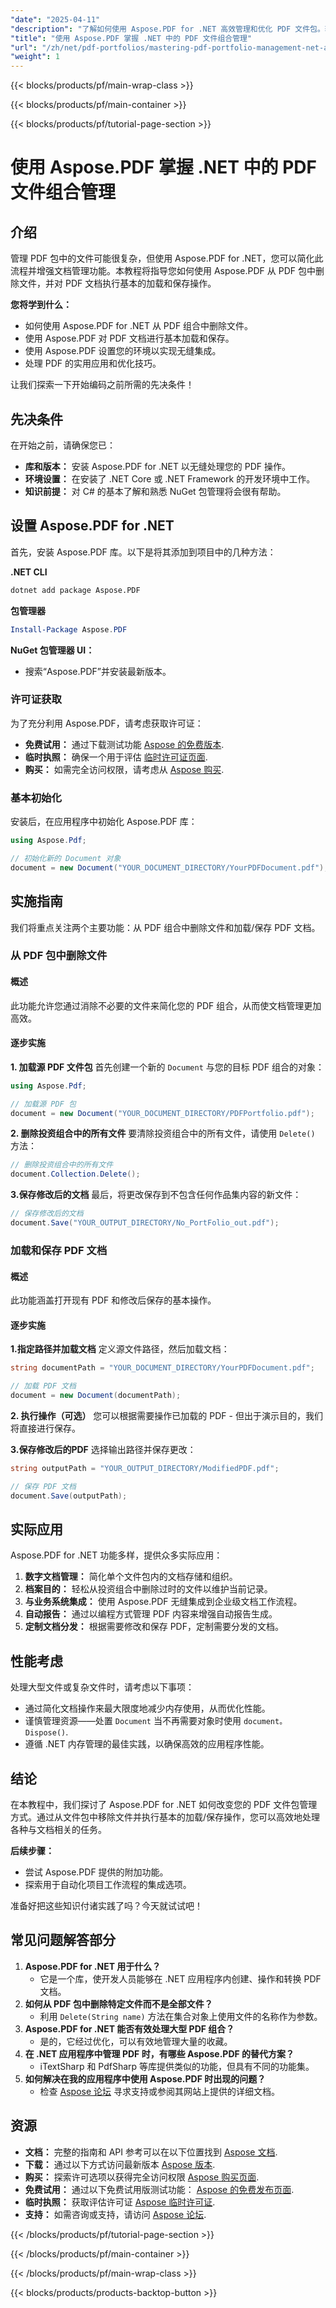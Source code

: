 ```yaml
---
"date": "2025-04-11"
"description": "了解如何使用 Aspose.PDF for .NET 高效管理和优化 PDF 文件包。轻松简化文档管理任务。"
"title": "使用 Aspose.PDF 掌握 .NET 中的 PDF 文件组合管理"
"url": "/zh/net/pdf-portfolios/mastering-pdf-portfolio-management-net-asposepdf/"
"weight": 1
---
```


{{< blocks/products/pf/main-wrap-class >}}

{{< blocks/products/pf/main-container >}}

{{< blocks/products/pf/tutorial-page-section >}}


# 使用 Aspose.PDF 掌握 .NET 中的 PDF 文件组合管理

## 介绍

管理 PDF 包中的文件可能很复杂，但使用 Aspose.PDF for .NET，您可以简化此流程并增强文档管理功能。本教程将指导您如何使用 Aspose.PDF 从 PDF 包中删除文件，并对 PDF 文档执行基本的加载和保存操作。

**您将学到什么：**
- 如何使用 Aspose.PDF for .NET 从 PDF 组合中删除文件。
- 使用 Aspose.PDF 对 PDF 文档进行基本加载和保存。
- 使用 Aspose.PDF 设置您的环境以实现无缝集成。
- 处理 PDF 的实用应用和优化技巧。

让我们探索一下开始编码之前所需的先决条件！

## 先决条件

在开始之前，请确保您已：

- **库和版本：** 安装 Aspose.PDF for .NET 以无缝处理您的 PDF 操作。
- **环境设置：** 在安装了 .NET Core 或 .NET Framework 的开发环境中工作。
- **知识前提：** 对 C# 的基本了解和熟悉 NuGet 包管理将会很有帮助。

## 设置 Aspose.PDF for .NET

首先，安装 Aspose.PDF 库。以下是将其添加到项目中的几种方法：

**.NET CLI**
```bash
dotnet add package Aspose.PDF
```

**包管理器**
```powershell
Install-Package Aspose.PDF
```

**NuGet 包管理器 UI：**
- 搜索“Aspose.PDF”并安装最新版本。

### 许可证获取

为了充分利用 Aspose.PDF，请考虑获取许可证：

- **免费试用：** 通过下载测试功能 [Aspose 的免费版本](https://releases。aspose.com/pdf/net/).
- **临时执照：** 确保一个用于评估 [临时许可证页面](https://purchase。aspose.com/temporary-license/).
- **购买：** 如需完全访问权限，请考虑从 [Aspose 购买](https://purchase。aspose.com/buy).

### 基本初始化

安装后，在应用程序中初始化 Aspose.PDF 库：

```csharp
using Aspose.Pdf;

// 初始化新的 Document 对象
document = new Document("YOUR_DOCUMENT_DIRECTORY/YourPDFDocument.pdf");
```

## 实施指南

我们将重点关注两个主要功能：从 PDF 组合中删除文件和加载/保存 PDF 文档。

### 从 PDF 包中删除文件

#### 概述
此功能允许您通过消除不必要的文件来简化您的 PDF 组合，从而使文档管理更加高效。

#### 逐步实施
**1. 加载源 PDF 文件包**
首先创建一个新的 `Document` 与您的目标 PDF 组合的对象：

```csharp
using Aspose.Pdf;

// 加载源 PDF 包
document = new Document("YOUR_DOCUMENT_DIRECTORY/PDFPortfolio.pdf");
```

**2. 删除投资组合中的所有文件**
要清除投资组合中的所有文件，请使用 `Delete()` 方法：

```csharp
// 删除投资组合中的所有文件
document.Collection.Delete();
```

**3.保存修改后的文档**
最后，将更改保存到不包含任何作品集内容的新文件：

```csharp
// 保存修改后的文档
document.Save("YOUR_OUTPUT_DIRECTORY/No_PortFolio_out.pdf");
```

### 加载和保存 PDF 文档

#### 概述
此功能涵盖打开现有 PDF 和修改后保存的基本操作。

#### 逐步实施
**1.指定路径并加载文档**
定义源文件路径，然后加载文档：

```csharp
string documentPath = "YOUR_DOCUMENT_DIRECTORY/YourPDFDocument.pdf";

// 加载 PDF 文档
document = new Document(documentPath);
```

**2. 执行操作（可选）**
您可以根据需要操作已加载的 PDF - 但出于演示目的，我们将直接进行保存。

**3.保存修改后的PDF**
选择输出路径并保存更改：

```csharp
string outputPath = "YOUR_OUTPUT_DIRECTORY/ModifiedPDF.pdf";

// 保存 PDF 文档
document.Save(outputPath);
```

## 实际应用
Aspose.PDF for .NET 功能多样，提供众多实际应用：
1. **数字文档管理：** 简化单个文件包内的文档存储和组织。
2. **档案目的：** 轻松从投资组合中删除过时的文件以维护当前记录。
3. **与业务系统集成：** 使用 Aspose.PDF 无缝集成到企业级文档工作流程。
4. **自动报告：** 通过以编程方式管理 PDF 内容来增强自动报告生成。
5. **定制文档分发：** 根据需要修改和保存 PDF，定制需要分发的文档。

## 性能考虑
处理大型文件或复杂文件时，请考虑以下事项：
- 通过简化文档操作来最大限度地减少内存使用，从而优化性能。
- 谨慎管理资源——处置 `Document` 当不再需要对象时使用 `document。Dispose()`.
- 遵循 .NET 内存管理的最佳实践，以确保高效的应用程序性能。

## 结论
在本教程中，我们探讨了 Aspose.PDF for .NET 如何改变您的 PDF 文件包管理方式。通过从文件包中移除文件并执行基本的加载/保存操作，您可以高效地处理各种与文档相关的任务。

**后续步骤：**
- 尝试 Aspose.PDF 提供的附加功能。
- 探索用于自动化项目工作流程的集成选项。

准备好把这些知识付诸实践了吗？今天就试试吧！

## 常见问题解答部分
1. **Aspose.PDF for .NET 用于什么？**
   - 它是一个库，使开发人员能够在 .NET 应用程序内创建、操作和转换 PDF 文档。
2. **如何从 PDF 包中删除特定文件而不是全部文件？**
   - 利用 `Delete(String name)` 方法在集合对象上使用文件的名称作为参数。
3. **Aspose.PDF for .NET 能否有效处理大型 PDF 组合？**
   - 是的，它经过优化，可以有效地管理大量的收藏。
4. **在 .NET 应用程序中管理 PDF 时，有哪些 Aspose.PDF 的替代方案？**
   - iTextSharp 和 PdfSharp 等库提供类似的功能，但具有不同的功能集。
5. **如何解决在我的应用程序中使用 Aspose.PDF 时出现的问题？**
   - 检查 [Aspose 论坛](https://forum.aspose.com/c/pdf/10) 寻求支持或参阅其网站上提供的详细文档。

## 资源
- **文档：** 完整的指南和 API 参考可以在以下位置找到 [Aspose 文档](https://reference。aspose.com/pdf/net/).
- **下载：** 通过以下方式访问最新版本 [Aspose 版本](https://releases。aspose.com/pdf/net/).
- **购买：** 探索许可选项以获得完全访问权限 [Aspose 购买页面](https://purchase。aspose.com/buy).
- **免费试用：** 通过以下免费试用版测试功能： [Aspose 的免费发布页面](https://releases。aspose.com/pdf/net/).
- **临时执照：** 获取评估许可证 [Aspose 临时许可证](https://purchase。aspose.com/temporary-license/).
- **支持：** 如需咨询或支持，请访问 [Aspose 论坛](https://forum。aspose.com/c/pdf/10).

{{< /blocks/products/pf/tutorial-page-section >}}

{{< /blocks/products/pf/main-container >}}

{{< /blocks/products/pf/main-wrap-class >}}

{{< blocks/products/products-backtop-button >}}